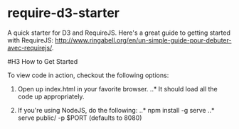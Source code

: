 require-d3-starter
==================

A quick starter for D3 and RequireJS. Here's a great guide to getting
started with RequireJS:
http://www.ringabell.org/en/un-simple-guide-pour-debuter-avec-requirejs/. 


#H3 How to Get Started

To view code in action, checkout the following options: 

1. Open up index.html in your favorite browser.
..* It should load all the code up appropriately.

2. If you're using NodeJS, do the following:
..* npm install -g serve
..* serve public/ -p $PORT  (defaults to 8080)
